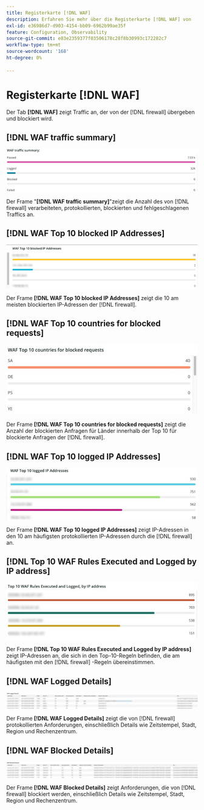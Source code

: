 ```yaml
---
title: Registerkarte [!DNL WAF]
description: Erfahren Sie mehr über die Registerkarte [!DNL WAF] von  [!DNL Observation for Adobe Commerce].
exl-id: e36986d7-d903-4154-bb09-6962b99ae35f
feature: Configuration, Observability
source-git-commit: e83e2359377f03506178c28f8b30993c172282c7
workflow-type: tm+mt
source-wordcount: '168'
ht-degree: 0%

---
```


# Registerkarte [!DNL WAF]

Der Tab **[!DNL WAF]** zeigt Traffic an, der von der [!DNL firewall] übergeben und blockiert wird.

## [!DNL WAF traffic summary]

![WAF-Traffic-Zusammenfassung](../../assets/tools/observation-for-adobe-commerce/waf-1.png)

Der Frame &quot;**[!DNL WAF traffic summary]**&quot;zeigt die Anzahl des von [!DNL firewall] verarbeiteten, protokollierten, blockierten und fehlgeschlagenen Traffics an.

## [!DNL WAF Top 10 blocked IP Addresses]

![WAF Top 10 Blockierungs-IP-Adressen](../../assets/tools/observation-for-adobe-commerce/waf-2.png)

Der Frame **[!DNL WAF Top 10 blocked IP Addresses]** zeigt die 10 am meisten blockierten IP-Adressen der [!DNL firewall].

## [!DNL WAF Top 10 countries for blocked requests]

![WAF Top 10 Länder für blockierte Anforderungen](../../assets/tools/observation-for-adobe-commerce/waf-3.jpg)

Der Frame **[!DNL WAF Top 10 countries for blocked requests]** zeigt die Anzahl der blockierten Anfragen für Länder innerhalb der Top 10 für blockierte Anfragen der [!DNL firewall].

## [!DNL WAF Top 10 logged IP Addresses]

![WAF Top 10 der protokollierten IP-Adressen](../../assets/tools/observation-for-adobe-commerce/waf-4.jpg)

Der Frame **[!DNL WAF Top 10 logged IP Addresses]** zeigt IP-Adressen in den 10 am häufigsten protokollierten IP-Adressen durch die [!DNL firewall] an.

## [!DNL Top 10 WAF Rules Executed and Logged by IP address]

![Die 10 wichtigsten WAF-Regeln werden nach IP-Adresse ausgeführt und protokolliert](../../assets/tools/observation-for-adobe-commerce/waf-5.jpg)

Der Frame **[!DNL Top 10 WAF Rules Executed and Logged by IP address]** zeigt IP-Adressen an, die sich in den Top-10-Regeln befinden, die am häufigsten mit den [!DNL firewall] -Regeln übereinstimmen.

## [!DNL WAF Logged Details]

![WAF-protokollierte Details](../../assets/tools/observation-for-adobe-commerce/waf-6.jpg)

Der Frame **[!DNL WAF Logged Details]** zeigt die von [!DNL firewall] protokollierten Anforderungen, einschließlich Details wie Zeitstempel, Stadt, Region und Rechenzentrum.

## [!DNL WAF Blocked Details]

![WAF-Blockierungsdetails](../../assets/tools/observation-for-adobe-commerce/waf-7.jpg)

Der Frame **[!DNL WAF Blocked Details]** zeigt Anforderungen, die von [!DNL firewall] blockiert werden, einschließlich Details wie Zeitstempel, Stadt, Region und Rechenzentrum.
